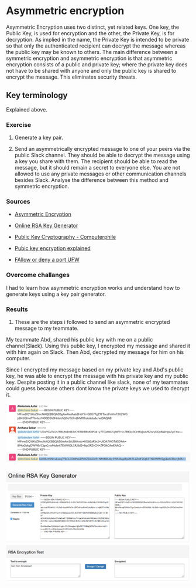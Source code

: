 # Asymmetric encryption

Asymmetric Encryption uses two distinct, yet related keys. One key, the Public Key, is used for encryption and the other, the Private Key, is for decryption. As implied in the name, the Private Key is intended to be private so that only the authenticated recipient can decrypt the message whereas the public key may be known to others. The main difference between a symmetric encryption and asymmetric encryption is that asymmetric encryption consists of a public and private key; where the private key does not have to be shared with anyone and only the public key is shared to encrypt the message. This eliminates security threats. 

## Key terminology

Explained above.
### Exercise

1. Generate a key pair.

2. Send an asymmetrically encrypted message to one of your peers via the public Slack channel. They should be able to decrypt the message using a key you share with them. The recipient should be able to read the message, but it should remain a secret to everyone else.
You are not allowed to use any private messages or other communication channels besides Slack. Analyse the difference between this method and symmetric encryption.

### Sources

- [Asymmetric Encryption](https://cheapsslsecurity.com/blog/what-is-asymmetric-encryption-understand-with-simple-examples/)

- [Online RSA Key Generator](https://travistidwell.com/jsencrypt/demo/)

- [Public Key Cryptography - Computerphile](https://www.youtube.com/watch?v=GSIDS_lvRv4)

- [Pubic key encryption explained](https://www.cloudflare.com/learning/ssl/how-does-public-key-encryption-work/)

- [FAllow or deny a port UFW](https://my.esecuredata.com/index.php?/knowledgebase/article/7/allow-or-deny-a-port-ufw-ubuntu)

### Overcome challanges

I had to learn how asymmetric encryption works and understand how to generate keys using a key pair generator.
### Results

1. These are the steps i followed to send an asymmetric encrypted message to my teammate.  

My teammate Abd, shared his public key with me on a public channel(Slack). Using this public key, I encrypted my message and shared it with him again on Slack. Then Abd, decrypted my message for him on his computer.  

Since I encrypted my message based on my private key and Abd's public key, he was able to encrypt the message with his private key and my public key. Despite posting it in a public channel like slack, none of my teammates could guess because others dont know the private keys we used to decrypt it.


![SEC-05-AsymmetricEncryption](../00_includes/SECURITIES/SEC-05/i1.png)

![SEC-05-AsymmetricEncryption](../00_includes/SECURITIES/SEC-05/i2.png)







